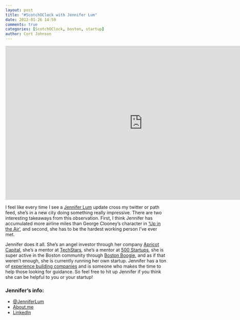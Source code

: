 ```yaml
---
layout: post
title: "#ScotchOClock with Jennifer Lum"
date: 2012-01-26 14:59
comments: true
categories: [ScotchOClock, boston, startup]
author: Cort Johnson
---
```

<iframe width="853" height="480" src="http://www.youtube.com/embed/JGrVGlAwOtA" frameborder="0" allowfullscreen></iframe>

I feel like every time I see a [Jennifer Lum](http://twitter.com/jenniferlum) update cross my twitter or path feed, she’s in a new city doing something really impressive. There are two interesting takeaways from this observation. First, I think Jennifer has accumulated more airline miles than George Clooney’s character in [‘Up in the Air‘](http://www.imdb.com/title/tt1193138/), and second, she has to be the hardest working person I’ve ever met.

Jennifer does it all.  She’s an angel investor through her company [Apricot Capital](http://apricotcapital.wordpress.com/about/), she’s a mentor at [TechStars](http://www.techstars.com/program/mentors/jlum/), she’s a mentor at [500 Startups](http://500.co/mentors/jennifer-lum/), she is super active in the Boston community through [Boston Boogie](http://bostonboogie.tumblr.com/), and as if that weren’t enough, she is currently running her own startup.  Jennifer has a ton of [experience building companies](http://www.linkedin.com/in/jenniferlum) and is someone who makes the time to help those looking for guidance.  So feel free to hit up Jennifer if you think she can be helpful to you or your startup!

### Jennifer’s info:

* [@JenniferLum](http://twitter.com/)
* [About.me](http://about.me/jenniferlum)
* [LinkedIn](http://www.linkedin.com/in/jenniferlum)